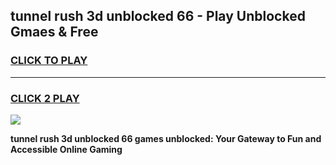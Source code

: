 
## tunnel rush 3d unblocked 66 - Play Unblocked Gmaes & Free
<h3>
<a href="https://news.freeplayer.one?title=tunnel_rush_3d_unblocked_66&ref=16F">CLICK TO PLAY</a></h3>
<hr>

<h3>
<a href="https://news.freeplayer.one?title=tunnel_rush_3d_unblocked_66&ref=16F">CLICK 2 PLAY</a>
  
</h3>

<a href="https://news.freeplayer.one?title=tunnel_rush_3d_unblocked_66&ref=16F/"><img src="https://clearcache.store/games.png"></a>


**tunnel rush 3d unblocked 66 games unblocked: Your Gateway to Fun and Accessible Online Gaming**
